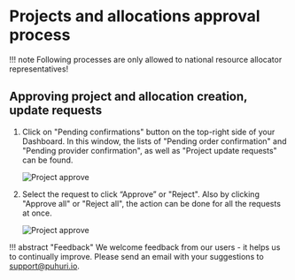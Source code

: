 # Projects and allocations approval process

!!! note
    Following processes are only allowed to national resource allocator representatives!

## Approving project and allocation creation, update requests

1. Click on  "Pending confirmations" button on the top-right side of your Dashboard. In this window, the lists of "Pending order confirmation" and "Pending provider confirmation", as well as "Project update requests" can be found. 
   
   ![Project approve](../../assets/pending_confirmations1.jpg)

2. Select the request to click “Approve” or "Reject". Also by clicking "Approve all" or "Reject all", the action can be done for all the requests at once.
   
   ![Project approve](../../assets/pending_confirmations2.jpg)

!!! abstract "Feedback" 
    We welcome feedback from our users - it helps us to continually improve. Please send an email with your suggestions to [support@puhuri.io](mailto:support@puhuri.io).
